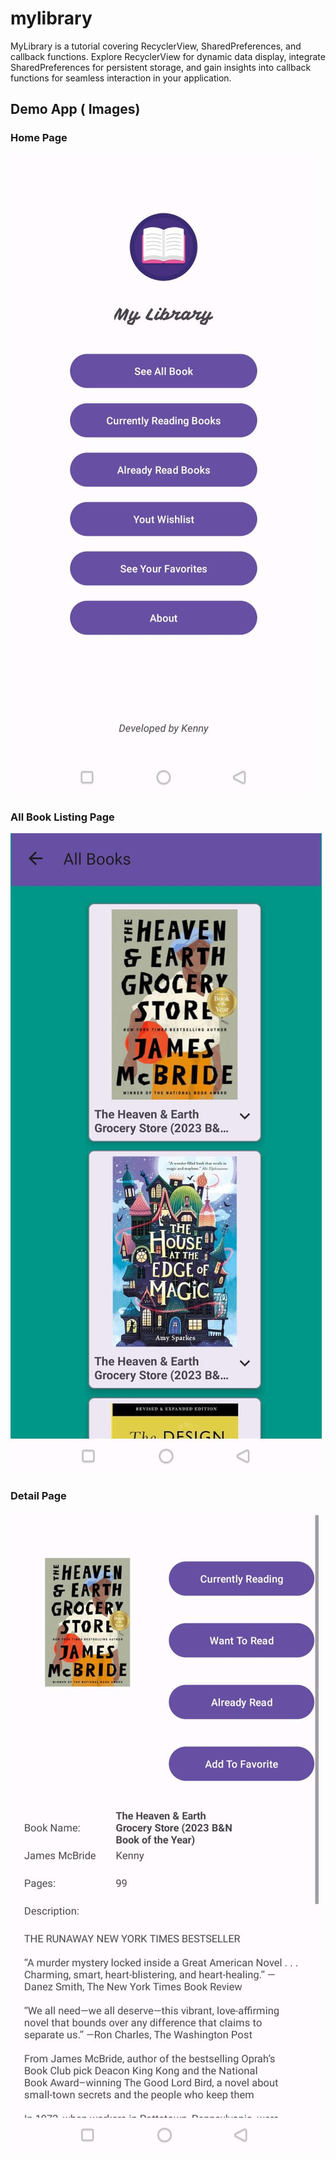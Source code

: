 # mylibrary
MyLibrary is a tutorial covering RecyclerView, SharedPreferences, and callback functions. Explore RecyclerView for dynamic data display, integrate SharedPreferences for persistent storage, and gain insights into callback functions for seamless interaction in your application.

## Demo App ( Images)

### Home Page
![Home Page](./asset/image/HomePage.jpeg)
### All Book Listing Page
![Home Page](./asset/image/ListingPage.jpeg)
### Detail Page
![Home Page](./asset/image/DetailPage.jpeg)




